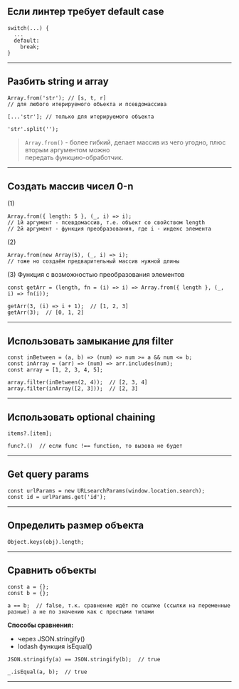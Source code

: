 ## Если линтер требует default case

```
switch(...) {
  ...
  default:
    break;
}
```

___

## Разбить string и array

```
Array.from('str'); // [s, t, r]
// для любого итерируемого объекта и псевдомассива

[...'str']; // только для итерируемого объекта

'str'.split('');
```

> `Array.from()` - более гибкий, делает массив из чего угодно, плюс вторым аргументом можно  
> передать функцию-обработчик.
 ___

## Создать массив чисел 0-n

(1)
```
Array.from({ length: 5 }, (_, i) => i);
// 1й аргумент - псевдомассив, т.е. объект со свойством length
// 2й аргумент - функция преобразования, где i - индекс элемента
```

(2)
```
Array.from(new Array(5), (_, i) => i);
// тоже но создаём предварительный массив нужной длины
```

(3) Функция с возможностью преобразования элементов

```
const getArr = (length, fn = (i) => i) => Array.from({ length }, (_, i) => fn(i));

getArr(3, (i) => i + 1);  // [1, 2, 3]
getArr(3);  // [0, 1, 2]
```

___

## Использовать замыкание для filter

```
const inBetween = (a, b) => (num) => num >= a && num <= b;
const inArray = (arr) => (num) => arr.includes(num);
const array = [1, 2, 3, 4, 5];

array.filter(inBetween(2, 4));  // [2, 3, 4]
array.filter(inArray([2, 3]));  // [2, 3]
```

___

## Использовать optional chaining

```
items?.[item];

func?.()  // если func !== function, то вызова не будет
```

___

## Get query params

```
const urlParams = new URLsearchParams(window.location.search);
const id = urlParams.get('id');
```

___

## Определить размер объекта

`Object.keys(obj).length;`

___

## Сравнить объекты

```
const a = {};
const b = {};

a == b;  // false, т.к. сравнение идёт по ссылке (ссылки на переменные разные) а не по значению как с простыми типами
```
**Способы сравнения:**
- через JSON.stringify()
- lodash функция isEqual()

```
JSON.stringify(a) == JSON.stringify(b);  // true

_.isEqual(a, b);  // true
```
___


